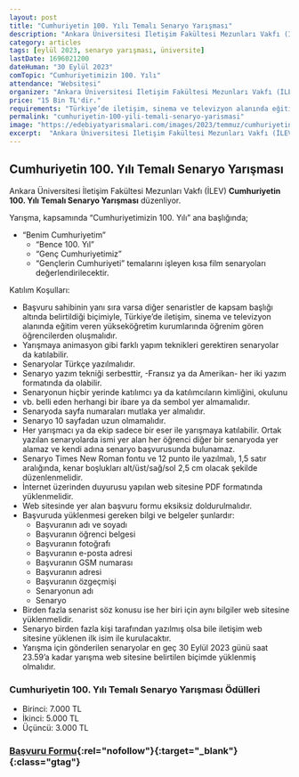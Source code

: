 ```yaml
---
layout: post
title: "Cumhuriyetin 100. Yılı Temalı Senaryo Yarışması"
description: "Ankara Üniversitesi İletişim Fakültesi Mezunları Vakfı (İLEV) 'Cumhuriyetin 100. Yılı Temalı Senaryo Yarışması' düzenliyor."
category: articles
tags: [eylül 2023, senaryo yarışması, üniversite]
lastDate: 1696021200
dateHuman: "30 Eylül 2023"
comTopic: "Cumhuriyetimizin 100. Yılı"
attendance: "Websitesi"
organizer: "Ankara Üniversitesi İletişim Fakültesi Mezunları Vakfı (İLEV)"
price: "15 Bin TL'dir."
requirements: "Türkiye’de iletişim, sinema ve televizyon alanında eğitim veren yükseköğretim kurumlarında öğrenim gören öğrenciler katılabilir."
permalink: "cumhuriyetin-100-yili-temali-senaryo-yarismasi"
image: "https://edebiyatyarismalari.com/images/2023/temmuz/cumhuriyetin-100-yili-temali-senaryo-yarismasi.jpg"
excerpt:  "Ankara Üniversitesi İletişim Fakültesi Mezunları Vakfı (İLEV) <strong> Cumhuriyetin 100. Yılı Temalı Senaryo Yarışması </strong> düzenliyor."
---
```


## Cumhuriyetin 100. Yılı Temalı Senaryo Yarışması
Ankara Üniversitesi İletişim Fakültesi Mezunları Vakfı (İLEV) **Cumhuriyetin 100. Yılı Temalı Senaryo Yarışması** düzenliyor.  

Yarışma, kapsamında “Cumhuriyetimizin 100. Yılı” ana başlığında;
- “Benim Cumhuriyetim”
    - “Bence 100. Yıl”
    - “Genç Cumhuriyetimiz”
    - “Gençlerin Cumhuriyeti” temalarını işleyen kısa film senaryoları değerlendirilecektir.

Katılım Koşulları:
- Başvuru sahibinin yanı sıra varsa diğer senaristler de kapsam başlığı altında belirtildiği biçimiyle, Türkiye’de iletişim, sinema ve televizyon alanında eğitim veren yükseköğretim kurumlarında öğrenim gören öğrencilerden oluşmalıdır.
- Yarışmaya animasyon gibi farklı yapım teknikleri gerektiren senaryolar da katılabilir.
- Senaryolar Türkçe yazılmalıdır.
- Senaryo yazım tekniği serbesttir, -Fransız ya da Amerikan- her iki yazım formatında da olabilir.
- Senaryonun hiçbir yerinde katılımcı ya da katılımcıların kimliğini, okulunu      
- vb. belli eden herhangi bir ibare ya da sembol yer almamalıdır.
- Senaryoda sayfa numaraları mutlaka yer almalıdır.
- Senaryo 10 sayfadan uzun olmamalıdır.
- Her yarışmacı ya da ekip sadece bir eser ile yarışmaya katılabilir. Ortak yazılan senaryolarda ismi yer alan her öğrenci diğer bir senaryoda yer alamaz ve kendi adına senaryo başvurusunda bulunamaz.
- Senaryo Times New Roman fontu ve 12 punto ile yazılmalı, 1,5 satır aralığında, kenar boşlukları alt/üst/sağ/sol 2,5 cm olacak şekilde düzenlenmelidir.
- İnternet üzerinden duyurusu yapılan web sitesine PDF formatında yüklenmelidir.   
- Web sitesinde yer alan başvuru formu eksiksiz doldurulmalıdır.
- Başvuruda yüklenmesi gereken bilgi ve belgeler şunlardır:  
    - Başvuranın adı ve soyadı
    - Başvuranın öğrenci belgesi
    - Başvuranın fotoğrafı
    - Başvuranın e-posta adresi
    - Başvuranın GSM numarası
    - Başvuranın adresi
    - Başvuranın özgeçmişi
    - Senaryonun adı
    - Senaryo
- Birden fazla senarist söz konusu ise her biri için aynı bilgiler web sitesine yüklenmelidir.
- Senaryo birden fazla kişi tarafından yazılmış olsa bile iletişim web sitesine yüklenen ilk isim ile kurulacaktır.
- Yarışma için gönderilen senaryolar en geç 30 Eylül 2023 günü saat 23.59’a kadar yarışma web sitesine belirtilen biçimde yüklenmiş olmalıdır.


### Cumhuriyetin 100. Yılı Temalı Senaryo Yarışması Ödülleri
- Birinci: 7.000 TL
- İkinci: 5.000 TL
- Üçüncü: 3.000 TL 



### [Başvuru Formu](https://ilev.org.tr/cumhuriyetin100yili/?ref=edebiyatyarismalari.com){:rel="nofollow"}{:target="_blank"}{:class="gtag"}